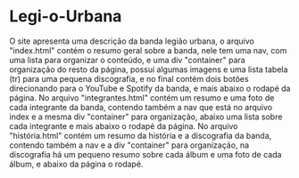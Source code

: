 # Legi-o-Urbana
O site apresenta uma descrição da banda legião urbana, o arquivo "index.html" contém o resumo geral sobre a banda, nele tem uma nav, com uma lista para organizar o conteúdo, e uma div "container" para organização do resto da página, possuí algumas imagens e uma lista tabela (tr) para uma pequena discografia, e no final contém dois botões direcionando para o YouTube e Spotify da banda, e mais abaixo o rodapé da página. No arquivo "integrantes.html" contém um resumo e uma foto de cada integrante da banda, contendo também a nav que está no arquivo index e a mesma div "container" para organização, abaixo uma lista sobre cada integrante e mais abaixo o rodapé da página. No arquivo "história.html" contém um resumo da história e a discografia da banda,  contendo também a nav e a div "container" para organização, na discografia há um pequeno resumo sobre cada álbum e uma foto de cada álbum, e abaixo da página o rodapé.

